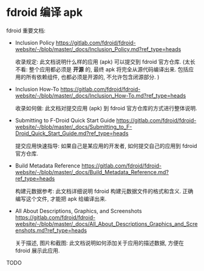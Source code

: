 # fdroid 编译 apk

fdroid 重要文档:

- Inclusion Policy
  <https://gitlab.com/fdroid/fdroid-website/-/blob/master/_docs/Inclusion_Policy.md?ref_type=heads>

  收录规定: 此文档说明什么样的应用 (apk) 可以提交到 fdroid 官方仓库. (太长不看:
  整个应用都必须是 **开源** 的, 最终 apk 将完全从源代码编译出来.
  包括应用的所有依赖组件, 也都必须是开源的, 不允许包含闭源部分. )

- Inclusion How-To
  <https://gitlab.com/fdroid/fdroid-website/-/blob/master/_docs/Inclusion_How-To.md?ref_type=heads>

  收录如何做: 此文档对提交应用 (apk) 到 fdroid 官方仓库的方式进行整体说明.

- Submitting to F-Droid Quick Start Guide
  <https://gitlab.com/fdroid/fdroid-website/-/blob/master/_docs/Submitting_to_F-Droid_Quick_Start_Guide.md?ref_type=heads>

  提交应用快速指导: 如果自己是某应用的开发者, 如何提交自己的应用到 fdroid
  官方仓库.

- Build Metadata Reference
  <https://gitlab.com/fdroid/fdroid-website/-/blob/master/_docs/Build_Metadata_Reference.md?ref_type=heads>

  构建元数据参考: 此文档详细说明 fdroid 构建元数据文件的格式和含义.
  正确编写这个文件, 才能把 apk 给编译出来.

- All About Descriptions, Graphics, and Screenshots
  <https://gitlab.com/fdroid/fdroid-website/-/blob/master/_docs/All_About_Descriptions_Graphics_and_Screenshots.md?ref_type=heads>

  关于描述, 图片和截图: 此文档说明如何添加关于应用的描述数据, 方便在 fdroid
  展示此应用.

TODO

